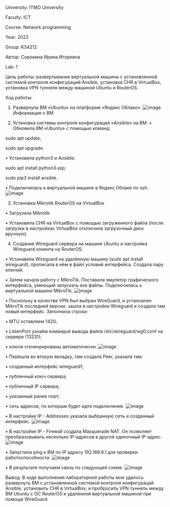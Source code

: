 University: ITMO University

Faculty: ICT

Course: Network programming

Year: 2022

Group: K34212

Автор: Сорокина Ирина Игоревна

Lab: 1

Цель работы: развертывание виртуальной машины с установленной системой контроля конфигураций Ansible, установка CHR в VirtualBox, установка VPN туннеля между машиной Ubuntu и RouterOS.

Ход работы:
1. Развернула ВМ «Ubuntu» на платформе «Яндекс Облако».
![image](https://user-images.githubusercontent.com/58992611/199180093-64bb5b80-cc43-4df3-9d1d-5521277f7c84.png)
Информация о ВМ

2. Установка системы контроля конфигураций «Ansible» на ВМ.
•	Обновила ВМ «Ubuntu» с помощью команд:

sudo apt update;

sudo apt upgrade.

•	Установила python3 и Ansible:

sudo apt install python3-pip;

sudo pip3 install ansible.

•	Подключилась к виртуальной машине в Яндекс.Облаке по ssh.
 ![image](https://user-images.githubusercontent.com/58992611/199180918-bb5adc5b-94d8-46a3-8f29-d12d67a8fbd8.png)



3. Установка Mikrotik RouterOS на VirtualBox

•	Загрузила Mikrotik

•	Установила CHR на VirtualBox с помощью загруженного файла (после загрузки в настройках VirtualBox отключила загрузочный диск вручную).

4. Создание Wireguard сервера на машине Ubuntu и настройка Wireguard клиента на RouterOS.

•	Устанавила Wireguard на удалённую машину (sudo apt install wireguard), прописала в нём в файл условий интерфейса. Создала пару ключей.

•	Затем начала работу с MikroTik. Поставила эмулятор графического интерфейса, умеющий запускать exe файлы. Подключилась к виртуальной машине MikroTik.
![image](https://user-images.githubusercontent.com/58992611/199181037-df59bd41-909d-4e61-9238-2d0073293932.png)
 
 
 
•	Поскольку в качестве VPN был выбран WireGuard, и установлен MikroTik последней версии, зашла в настройки Wireguard и создала там новый интерфейс. Заполнила строки: 

•	MTU оставляем 1420;

•	 ListenPort узнаём командой вывода файла /etc/wireguard/wg0.conf на сервере (13231);

•	ключи сгененрированы автоматически.
![image](https://user-images.githubusercontent.com/58992611/199181073-f5239110-d1fe-45bf-9f16-805c164cc28a.png)
 


•	Перешла во вторую вкладку, там создала Peer, указала там:

•	созданный интерфейс wireguard1;

•	публичный ключ сервера;

•	публичный IP сервера;

•	указанный ранее порт;

•	сеть адресов, по которым будет идти подключение.
![image](https://user-images.githubusercontent.com/58992611/199181130-0cd820e7-cf24-4880-9a7b-d35b5c027824.png)
 

•	В настройке IP - Addresses указала выбранную сеть и созданный интерфейс.
![image](https://user-images.githubusercontent.com/58992611/199181165-53ee9e17-d7fd-43ae-b6fb-28bb8b69b8a8.png)
 

•	В настройке IP - Firewall создала Masquerade NAT. Он позволяет преобразовывать несколько IP-адресов в другой одиночный IP-адрес. 
![image](https://user-images.githubusercontent.com/58992611/199181200-35764b85-4232-461a-94f2-b55f21f3f421.png)
 

•	Запустила ping к ВМ по IP адресу 192.168.6.1 для проверки работоспособности.
![image](https://user-images.githubusercontent.com/58992611/199181239-fee91390-b8dd-46b6-a549-e5f6805aeb9a.png)
 

•	В результате получаем связь по следующей схеме. 
![image](https://user-images.githubusercontent.com/58992611/199181271-135f1a09-0ae4-4a8e-8ba6-be157183129b.png)
 

Вывод: 
В ходе выполнения лабораторной работы мне удалось развернуть ВМ с установленной системой контроля конфигураций Ansible, установить CHR в VirtualBox, и пробросить VPN туннель между ВМ Ubuntu с ОС RouterOS  и удаленной виртуальной машиной при помощи WireGuard.
